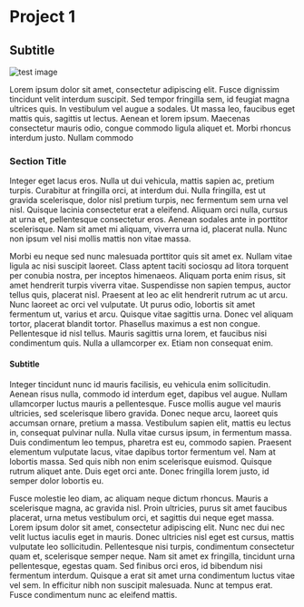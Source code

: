 # Project 1
## Subtitle

![test image](https://res.cloudinary.com/dyzmnhqpr/image/upload/v1585177799/sample.jpg)

Lorem ipsum dolor sit amet, consectetur adipiscing elit. Fusce dignissim tincidunt velit interdum suscipit. Sed tempor fringilla sem, id feugiat magna ultrices quis. In vestibulum vel augue a sodales. Ut massa leo, faucibus eget mattis quis, sagittis ut lectus. Aenean et lorem ipsum. Maecenas consectetur mauris odio, congue commodo ligula aliquet et. Morbi rhoncus interdum justo. Nullam commodo 
            
### Section Title

Integer eget lacus eros. Nulla ut dui vehicula, mattis sapien ac, pretium turpis. Curabitur at fringilla orci, at interdum dui. Nulla fringilla, est ut gravida scelerisque, dolor nisl pretium turpis, nec fermentum sem urna vel nisl. Quisque lacinia consectetur erat a eleifend. Aliquam orci nulla, cursus at urna et, pellentesque consectetur eros. Aenean sodales ante in porttitor scelerisque. Nam sit amet mi aliquam, viverra urna id, placerat nulla. Nunc non ipsum vel nisi mollis mattis non vitae massa.

Morbi eu neque sed nunc malesuada porttitor quis sit amet ex. Nullam vitae ligula ac nisi suscipit laoreet. Class aptent taciti sociosqu ad litora torquent per conubia nostra, per inceptos himenaeos. Aliquam porta enim risus, sit amet hendrerit turpis viverra vitae. Suspendisse non sapien tempus, auctor tellus quis, placerat nisl. Praesent at leo ac elit hendrerit rutrum ac ut arcu. Nunc laoreet ac orci vel vulputate. Ut purus odio, lobortis sit amet fermentum ut, varius et arcu. Quisque vitae sagittis urna. Donec vel aliquam tortor, placerat blandit tortor. Phasellus maximus a est non congue. Pellentesque id nisl tellus. Mauris sagittis urna lorem, et faucibus nisi condimentum quis. Nulla a ullamcorper ex. Etiam non consequat enim.

#### Subtitle

Integer tincidunt nunc id mauris facilisis, eu vehicula enim sollicitudin. Aenean risus nulla, commodo id interdum eget, dapibus vel augue. Nullam ullamcorper luctus mauris a pellentesque. Fusce mollis augue vel mauris ultricies, sed scelerisque libero gravida. Donec neque arcu, laoreet quis accumsan ornare, pretium a massa. Vestibulum sapien elit, mattis eu lectus in, consequat pulvinar nulla. Nulla vitae cursus ipsum, in fermentum massa. Duis condimentum leo tempus, pharetra est eu, commodo sapien. Praesent elementum vulputate lacus, vitae dapibus tortor fermentum vel. Nam at lobortis massa. Sed quis nibh non enim scelerisque euismod. Quisque rutrum aliquet ante. Duis eget orci ante. Donec fringilla lorem justo, id semper dolor lobortis eu.
 
Fusce molestie leo diam, ac aliquam neque dictum rhoncus. Mauris a scelerisque magna, ac gravida nisl. Proin ultricies, purus sit amet faucibus placerat, urna metus vestibulum orci, et sagittis dui neque eget massa. Lorem ipsum dolor sit amet, consectetur adipiscing elit. Nunc nec dui nec velit luctus iaculis eget in mauris. Donec ultricies nisl eget est cursus, mattis vulputate leo sollicitudin. Pellentesque nisi turpis, condimentum consectetur quam et, scelerisque semper neque. Nam sit amet ex fringilla, tincidunt urna pellentesque, egestas quam. Sed finibus orci eros, id bibendum nisi fermentum interdum. Quisque a erat sit amet urna condimentum luctus vitae vel sem. In efficitur nibh non suscipit malesuada. Nunc at tempus erat. Fusce condimentum nunc ac eleifend mattis.